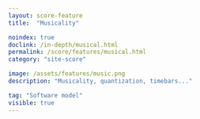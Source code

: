 ```yaml
---
layout: score-feature
title:  "Musicality"

noindex: true
doclink: /in-depth/musical.html
permalink: /score/features/musical.html
category: "site-score"

image: /assets/features/music.png
description: "Musicality, quantization, timebars..."

tag: "Software model"
visible: true
---
```


